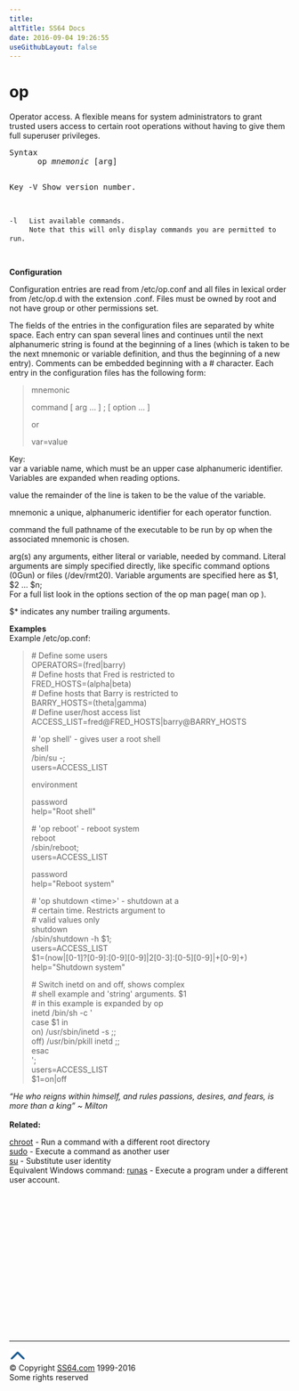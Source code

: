 ```yaml
---
title:
altTitle: SS64 Docs
date: 2016-09-04 19:26:55
useGithubLayout: false
---
```

<!-- #BeginLibraryItem "/Library/head_bash.lbi" --><!-- #EndLibraryItem --><h1>op</h1> 
<p>Operator access. A flexible means for system administrators to grant trusted users access to certain root operations without having to give them full superuser privileges.</p>
<pre>Syntax 
      op <i>mnemonic</i> [arg] 

Key
    -V   Show version number.
   
    -l   List available commands.
         Note that this will only display commands you are permitted to run.
</pre>
<p><b> Configuration</b></p>
<p>Configuration entries are read from <span class="code">/etc/op.conf</span> and all files in lexical order from <span class="code">/etc/op.d</span> with the extension .conf. Files must be owned by root and not have group or other permissions set.</p>
<p>The fields of the entries in the configuration files are separated by white space. Each entry can span several lines and continues until the next alphanumeric string is found at the beginning of a lines (which is taken to be the next mnemonic or variable definition, and thus the beginning of a new entry). Comments can be embedded beginning with a # character. Each entry in the configuration files has the following form:</p>
<blockquote>
<p> <span class="code">mnemonic</span></p>
<p><span class="code"> command [ arg ... ] ; [ option ... ]</span></p>
<p>or</p>
<p><span class="code">var=value </span></p>
</blockquote>
<p>Key:<br>
<span class="code">var</span> a variable name, which must be an upper case alphanumeric identifier. Variables are expanded when reading options.</p>
<p><span class="code">value</span> the remainder of the line is taken to be the value of the variable.</p>
<p><span class="code">mnemonic</span> a unique, alphanumeric identifier for each operator function. </p>
<p><span class="code">command</span> the full pathname of the executable to be run by op when the associated mnemonic is chosen. </p>
<p><span class="code">arg(s) </span>any arguments, either literal or variable, needed by command. Literal arguments are simply specified directly, like specific command options (0Gun) or files (/dev/rmt20). Variable arguments are specified here as $1, $2 ... $n; <br>
For a full list look in the options section of the op man page( <span class="code">man op</span> ).</p>
<p> <span class="code">$*</span> indicates any number trailing arguments. </p>
<p><b>Examples</b><br>
Example /etc/op.conf:</p>
<blockquote>
<p> <span class="code"># Define some users<br>
OPERATORS=(fred|barry)<br>
# Define hosts that Fred is restricted to<br>
FRED_HOSTS=(alpha|beta)<br>
# Define hosts that Barry is restricted to<br>
BARRY_HOSTS=(theta|gamma)<br>
# Define user/host access list<br>
ACCESS_LIST=fred@FRED_HOSTS|barry@BARRY_HOSTS</span></p>
<p class="code"> # 'op shell' - gives user a root shell<br>
shell<br>
/bin/su -; <br>
users=ACCESS_LIST</p>
<p class="code"> environment</p>
<p class="code"> password <br>
help="Root shell"</p>
<p class="code"> # 'op reboot' - reboot system<br>
reboot<br>
/sbin/reboot; <br>
users=ACCESS_LIST</p>
<p class="code"> password <br>
help="Reboot system"</p>
<p class="code"> # 'op shutdown &lt;time&gt;' - shutdown at a<br>
# certain time. Restricts argument to<br>
# valid values only<br>
shutdown<br>
/sbin/shutdown -h $1;<br>
users=ACCESS_LIST<br>
$1=(now|[0-1]?[0-9]:[0-9][0-9]|2[0-3]:[0-5][0-9]|+[0-9]+)<br>
help="Shutdown system"</p>
<p class="code"> # Switch inetd on and off, shows complex<br>
# shell example and 'string' arguments. $1<br>
# in this example is expanded by op<br>
inetd /bin/sh -c '<br>
case $1 in<br>
on) /usr/sbin/inetd -s ;;<br>
off) /usr/bin/pkill inetd ;;<br>
esac<br>
';<br>
users=ACCESS_LIST<br>
$1=on|off </p>
</blockquote>
<p> <i class="quote">“He who reigns within himself, and rules passions, desires, and fears, is more than a king” ~ Milton </i><br>
<br>
<b> Related:</b></p>
<p><a href="chroot.html">chroot</a> - Run a command with a different root directory<br>
<a href="sudo.html">sudo</a> - Execute a command as another user<br>
<a href="su.html">su</a> - Substitute user identity<br>
Equivalent Windows  command: <a href="../nt/runas.html">runas</a> - Execute a program under a different user account.</p><!-- #BeginLibraryItem "/Library/foot_bash.lbi" --><p>
<!-- bash300 -->
<ins class="adsbygoogle" style="display:inline-block;width:300px;height:250px" data-ad-client="ca-pub-6140977852749469" data-ad-slot="4615356305"></ins>
<script>
(adsbygoogle = window.adsbygoogle || []).push({});
</script></p>
<hr>
<div id="bl" class="footer"><a href="op.html#"><img src="../images/top.png" width="30" height="22" alt="Back to the Top"></a></div>
<div id="br" class="footer, tagline">© Copyright <a href="http://ss64.com/">SS64.com</a> 1999-2016<br>
Some rights reserved</div><!-- #EndLibraryItem -->

